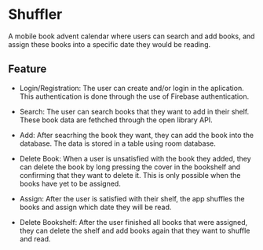 # Shuffler

A mobile book advent calendar where users can search and add books, and assign these books into a specific date they would be reading.

## Feature

- Login/Registration: The user can create and/or login in the aplication. This authentication is done through the use of Firebase authentication.

- Search: The user can search books that they want to add in their shelf. These book data are fethched through the open library API.

- Add: After seacrhing the book they want, they can add the book into the database. The data is stored in a table using room database.

- Delete Book: When a user is unsatisfied with the book they added, they can delete the book by long pressing the cover in the bookshelf and confirming that they want to delete it. This is only possible when the books have yet to be assigned.

- Assign: After the user is satisfied with their shelf, the app shuffles the books and assign which date they will be read.


- Delete Bookshelf: After the user finished all books that were assigned, they can delete the shelf and add books again that they want to shuffle and read.





